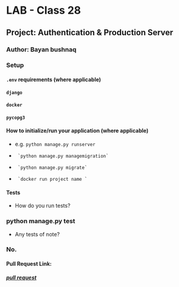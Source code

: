 

# LAB - Class 28

## Project: Authentication & Production Server

### Author: Bayan bushnaq



### Setup

#### `.env` requirements (where applicable)
#### `django` 
#### `docker`
#### `pycopg3`



#### How to initialize/run your application (where applicable)

- e.g. `python manage.py runserver`
-      `python manage.py managemigration`
-      `python manage.py migrate`
-      `docker run project name `



#### Tests

- How do you run tests?
### python manage.py test
- Any tests of note?
### No.


#### Pull Request Link:
##### [pull request]()
